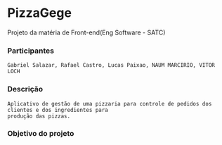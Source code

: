 # PizzaGege
Projeto da matéria de Front-end(Eng Software - SATC)

### Participantes
    Gabriel Salazar, Rafael Castro, Lucas Paixao, NAUM MARCIRIO, VITOR LOCH

### Descrição
    Aplicativo de gestão de uma pizzaria para controle de pedidos dos clientes e dos ingredientes para 
    produção das pizzas.
    
### Objetivo do projeto 


